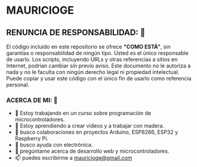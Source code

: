 # MAURICIOGE

## RENUNCIA DE RESPONSABILIDAD: 📢
El código incluído en este repositorio se ofrece **"COMO ESTÁ"**, sin garantías o responsabilidad de ningún tipo. Usted es el único responsable de usarlo. Los scripts, incluyendo URLs y otras referencias a sitios en Internet, podrían cambiar sin previo aviso. Este documento no le autoriza a nada y no le faculta con ningún derecho legal ni propiedad intelectual. Puede copiar y usar este código con el único fin de usarlo como referencia personal.

### ACERCA DE MI: 🚀
- 🔭 Estoy trabajando en un curso sobre programación de microcontroladores.
- 🌱 Estoy aprendiendo a crear vídeos y a trabajar con madera.
- 🤝 busco colaboraciones en proyectos Arduino, ESP8266, ESP32 y Raspberry Pi.
- 🤔 busco ayuda con electrónica.
- 💬 pregúntame acerca de desarrollo web y microcontroladores.
- 📫 puedes escribirme a mauricioge@gmail.com
